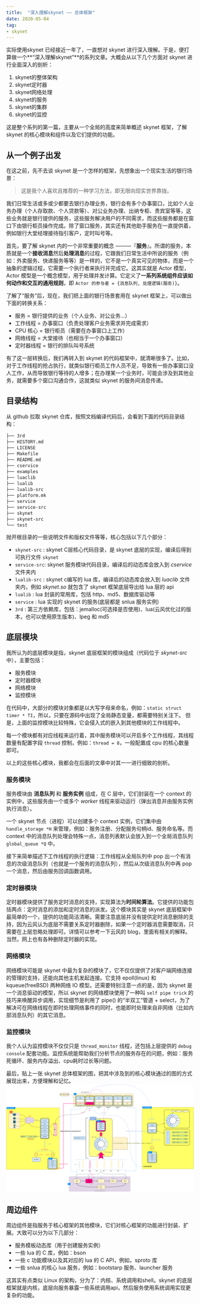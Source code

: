 ```yaml
---
title:  "深入理解skynet —— 总体框架"
date: 2020-05-04
tag:
- skynet
---
```



实际使用skynet 已经接近一年了，一直想对 skynet 进行深入理解。于是，便打算做一个**“深入理解skynet”**的系列文章。大概会从以下几个方面对 skynet 进行全面深入的剖析：
1. skynet的整体架构
2. skynet定时器
3. skynet网络处理
4. skynet的服务
5. skynet的集群
6. skynet的监控

这是整个系列的第一篇，主要从一个全局的高度来简单概述 skynet 框架，了解 skynet 的核心模块和组件以及它们提供的功能。 

## 从一个例子出发

在这之前，先不去谈 skynet 是一个怎样的框架，先想象出一个现实生活的银行场景：
> 这是我个人喜欢且推荐的一种学习方法，即无限向现实世界靠拢。

我们日常生活或多或少都要去银行办理业务，银行会有多个办事窗口，比如个人业务办理（个人存取款、个人贷款等）、对公业务办理、出纳专柜、贵宾室等等，这些业务就是银行提供的服务，这些服务解决用户的不同需求，而这些服务都是在窗口下由银行柜员操作完成。除了窗口服务，其实还有其他助手服务在一直提供着，例如银行大堂经理接待指引客户，定时叫号等。

首先，要了解 skynet 内的一个非常重要的概念 ———『**服务**』。所谓的服务，本质就是一个**接收消息**然后**处理消息**的过程，它跟我们日常生活中所说的服务（例如：外卖服务、快递服务等等）是一样的，它不是一个真实可见的物体，而是一个抽象的逻辑过程，它需要一个执行者来执行并完成它。这其实就是 Actor 模型，Actor 模型是一个概念模型，用于处理并发计算。它定义了**一系列系统组件应该如何动作和交互的通用规则**，即 `Actor 的参与者 = {消息队列, 处理逻辑(服务)}`。

了解了“服务”后，现在，我们把上面的银行场景套用在 skynet 框架上，可以做出下面的转换关系：
- 服务 = 银行提供的业务（个人业务、对公业务...）
- 工作线程 = 办事窗口（负责处理客户业务需求并完成需求）
- CPU 核心 = 银行柜员（需要在办事窗口上工作）
- 网络线程 = 大堂接待（也相当于一个办事窗口）
- 定时器线程 = 银行的排队叫号系统

有了这一层转换后，我们再转入到 skynet 的代码框架中，就清晰很多了。比如，对于工作线程的抢占执行，就类似银行柜员工作人员不足，导致有一些办事窗口没人工作，从而导致银行等待的人增多；在办理某一个业务时，可能会涉及到其他业务，就需要多个窗口沟通合作，这就类似 skynet 的服务间消息传递。

## 目录结构

从 github 拉取 skynet 仓库，按照文档编译代码后，会看到下面的代码目录结构：

```markup
├── 3rd
├── HISTORY.md
├── LICENSE
├── Makefile
├── README.md
├── cservice
├── examples
├── luaclib
├── lualib
├── lualib-src
├── platform.mk
├── service
├── service-src
├── skynet
├── skynet-src
└── test
```
抛开根目录的一些说明文件和版权文件等等，核心包括以下几个部分：
- `skynet-src` : skynet C层核心代码目录，是 skynet 底层的实现，编译后得到可执行文件 `skynet`
- `service-src`: skynet 服务模块代码目录，编译后的动态库会放入到 *cservice* 文件夹内
- `lualib-src` : skynet c编写的 lua 库，编译后的动态库会放入到 *luaclib* 文件夹内，例如 *skynet.so* 就包含了 skynet 框架底层导出给 lua 层的 api
- `lualib` : lua 封装的常用库，包括 http、md5、数据库驱动等
- `service` : lua 实现的 skynet 的服务(底层都是 snlua 服务实例)
- `3rd` : 第三方依赖库，包括：jemalloc(可选择是否使用)、lua(云风优化过的版本，也可以使用原生版本)、lpeg 和 md5

## 底层模块

我所认为的底层模块是指，skynet 底层框架的模块组成（代码位于 *skynet-src* 中），主要包括：
- 服务模块
- 定时器模块
- 网络模块
- 监控模块

在代码中，大部分的模块对象都是以大写字母来命名，例如：`static struct timer * TI`，所以，只要在源码中出现了全局静态变量，都需要特别关注下。
但是，上面的监控模块比较特殊，它会侵入式的嵌入到其他模块的工作线程中。

每一个模块都有对应线程来运行着，其中服务模块可以开启多个工作线程，其线程数量有配置字段 `thread` 控制，例如：`thread = 8`，一般配置成 cpu 的核心数量即可。

以上的这些核心模块，我都会在后面的文章中对其一一进行细致的剖析。

### 服务模块

服务模块由 **消息队列** 和 **服务实例** 组成，在 C 层中，它们封装在一个 context 的实例中，这些服务由一个或多个 *worker* 线程来驱动运行（弹出消息并由服务实例执行消息）。

一个 skynet 节点（进程）可以创建多个 context 实例，它们集中由 `handle_storage *H` 来管理，例如：服务注册、分配服务句柄id、服务命名等。而 context 中的消息队列处理会特殊一点，消息列表默认会放入到一个全局消息队列 `global_queue *Q` 中。

接下来简单描述下工作线程的执行逻辑：工作线程从全局队列中 pop 出一个有消息的次级消息队列（也就是一个服务的消息队列），然后从次级消息队列中再 pop 一个消息，然后由服务回调函数调用。

### 定时器模块

定时器模块提供了服务定时消息的支持，实现算法为**时间轮算法**。它提供的功能包括两点：定时消息的添加和定时消息的派发。这个模块其实是 skynet 底层框架中最简单的一个，提供的功能简洁清晰。需要注意底层并没有提供定时消息删除的支持，因为云风认为底层不需要关系定时器删除，如果一个定时器消息需要取消，只需要在上层忽略处理即可。详情可以参考一下云风的 blog，里面有相关的解释。当然，网上也有各种删除定时器的实现。

### 网络模块

网络模块可能是 skynet 中最为复杂的模块了，它不仅仅提供了对客户端网络连接的管理的支持，还能向其他主机发起连接。它支持 epoll(linux) 和 kqueue(freeBSD) 两种网络 IO 模型。还需要特别注意一点的是，因为 skynet 是一个消息驱动的模型，所以 skynet 的网络模块使用了一种叫 `self pipe trick` 的技巧来唤醒异步调用，实现细节是利用了 pipe() 的“半双工”管道 + select，为了解决可在网络线程在即时处理网络事件的同时，也能即时处理来自非网络（比如内部消息队列）的其它消息。

### 监控模块

我个人认为监控模块不仅仅只是 `thread_monitor` 线程，还包括上层提供的 `debug console` 配套功能。监控系统能帮助我们分析节点的服务存在的问题，例如：服务死循环、服务内存溢出、cpu耗时过长等问题。

最后，贴上一张 skynet 总体框架的图，把其中涉及到的核心模块通过的图的方式展现出来，方便理解和记忆。
![skynet-framework](/assets/image/posts/2020-05-04-01.svg?style=centerme)

## 周边组件

周边组件是指服务于核心框架的其他模块，它们对核心框架的功能进行封装、扩展。大致可以分为以下几部分：
- 服务模板动态库（用于创建服务实例）
- 一些 lua 的 C 库，例如：bson
- 一些 c 功能模块以及其对应的 lua 的 C API，例如，sproto 库
- 一些 snlua 的核心 lua 服务，例如：bootstarp 服务、launcher 服务

这其实有点类似 Linux 的架构，分为了：内核、系统调用和shell。skynet 的底层框架就是内核，底层向服务暴露一些系统调用api，然后服务使用系统调用实现更复杂的功能。